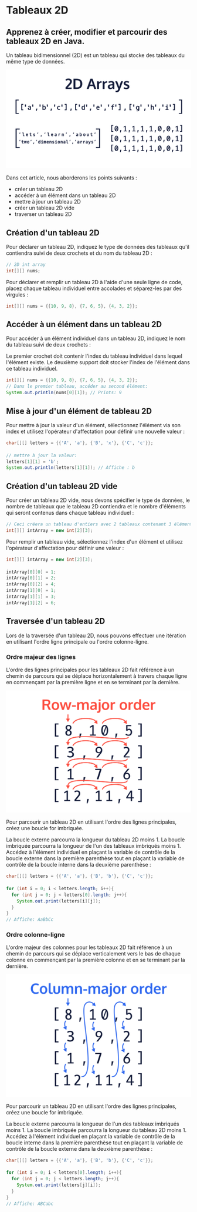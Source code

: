 # Tableaux 2D
## Apprenez à créer, modifier et parcourir des tableaux 2D en Java.

Un tableau bidimensionnel (2D) est un tableau qui stocke des tableaux du même type de données.

![Tableau bidimensionnel](Images/two_d_arrays.png)

Dans cet article, nous aborderons les points suivants :

- créer un tableau 2D
- accéder à un élément dans un tableau 2D
- mettre à jour un tableau 2D
- créer un tableau 2D vide
- traverser un tableau 2D

## Création d'un tableau 2D

Pour déclarer un tableau 2D, indiquez le type de données des tableaux qu'il contiendra suivi de deux crochets et du nom du tableau 2D :

```java
// 2D int array
int[][] nums;
```

Pour déclarer et remplir un tableau 2D à l'aide d'une seule ligne de code, placez chaque tableau individuel entre accolades et séparez-les par des virgules :

```java
int[][] nums = {{10, 9, 8}, {7, 6, 5}, {4, 3, 2}}; 
```

## Accéder à un élément dans un tableau 2D

Pour accéder à un élément individuel dans un tableau 2D, indiquez le nom du tableau suivi de deux crochets :

Le premier crochet doit contenir l'index du tableau individuel dans lequel l'élément existe.
Le deuxième support doit stocker l'index de l'élément dans ce tableau individuel.

```java
int[][] nums = {{10, 9, 8}, {7, 6, 5}, {4, 3, 2}}; 
// Dans le premier tableau, accéder au second élément:
System.out.println(nums[0][1]); // Prints: 9
```

## Mise à jour d'un élément de tableau 2D

Pour mettre à jour la valeur d'un élément, sélectionnez l'élément via son index et utilisez l'opérateur d'affectation pour définir une nouvelle valeur :

```java
char[][] letters = {{'A', 'a'}, {'B', 'x'}, {'C', 'c'}};

// mettre à jour la valeur:
letters[1][1] = 'b';
System.out.println(letters[1][1]); // Affiche : b
```

## Création d'un tableau 2D vide

Pour créer un tableau 2D vide, nous devons spécifier le type de données, le nombre de tableaux que le tableau 2D contiendra et le nombre d'éléments qui seront contenus dans chaque tableau individuel :

```java
// Ceci créera un tableau d'entiers avec 2 tableaux contenant 3 éléments chacun:
int[][] intArray = new int[2][3];
```

Pour remplir un tableau vide, sélectionnez l'index d'un élément et utilisez l'opérateur d'affectation pour définir une valeur :

```java
int[][] intArray = new int[2][3];

intArray[0][0] = 1;
intArray[0][1] = 2;
intArray[0][2] = 4;
intArray[1][0] = 1;
intArray[1][1] = 3;
intArray[1][2] = 6;
```

## Traversée d'un tableau 2D

Lors de la traversée d'un tableau 2D, nous pouvons effectuer une itération en utilisant l'ordre ligne principale ou l'ordre colonne-ligne.

### Ordre majeur des lignes

L'ordre des lignes principales pour les tableaux 2D fait référence à un chemin de parcours qui se déplace horizontalement à travers chaque ligne en commençant par la première ligne et en se terminant par la dernière.

![Diagramme de l'ordre des lignes principales](Images/row_major.png)

Pour parcourir un tableau 2D en utilisant l'ordre des lignes principales, créez une boucle for imbriquée.

La boucle externe parcourra la longueur du tableau 2D moins 1.
La boucle imbriquée parcourra la longueur de l'un des tableaux imbriqués moins 1.
Accédez à l'élément individuel en plaçant la variable de contrôle de la boucle externe dans la première parenthèse tout en plaçant la variable de contrôle de la boucle interne dans la deuxième parenthèse :

```java
char[][] letters = {{'A', 'a'}, {'B', 'b'}, {'C', 'c'}};

for (int i = 0; i < letters.length; i++){
  for (int j = 0; j < letters[0].length; j++){
    System.out.print(letters[i][j]);
  }
}
// Affiche: AaBbCc
```

### Ordre colonne-ligne

L'ordre majeur des colonnes pour les tableaux 2D fait référence à un chemin de parcours qui se déplace verticalement vers le bas de chaque colonne en commençant par la première colonne et en se terminant par la dernière.

![Diagramme de l'ordre des colonnes principales](Images/column_major.png)

Pour parcourir un tableau 2D en utilisant l'ordre des lignes principales, créez une boucle for imbriquée.

La boucle externe parcourra la longueur de l'un des tableaux imbriqués moins 1.
La boucle imbriquée parcourra la longueur du tableau 2D moins 1.
Accédez à l'élément individuel en plaçant la variable de contrôle de la boucle interne dans la première parenthèse tout en plaçant la variable de contrôle de la boucle externe dans la deuxième parenthèse :

```java
char[][] letters = {{'A', 'a'}, {'B', 'b'}, {'C', 'c'}};

for (int i = 0; i < letters[0].length; i++){
  for (int j = 0; j < letters.length; j++){
    System.out.print(letters[j][i]);
  }
}
// Affiche: ABCabc
```
